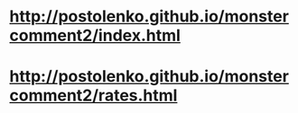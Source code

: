 # http://postolenko.github.io/monstercomment2/index.html
# http://postolenko.github.io/monstercomment2/rates.html